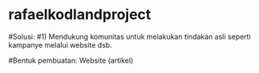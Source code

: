 # rafaelkodlandproject
#Solusi:
#1) Mendukung komunitas untuk melakukan tindakan asli seperti kampanye melalui website dsb.

#Bentuk pembuatan: Website (artikel)
